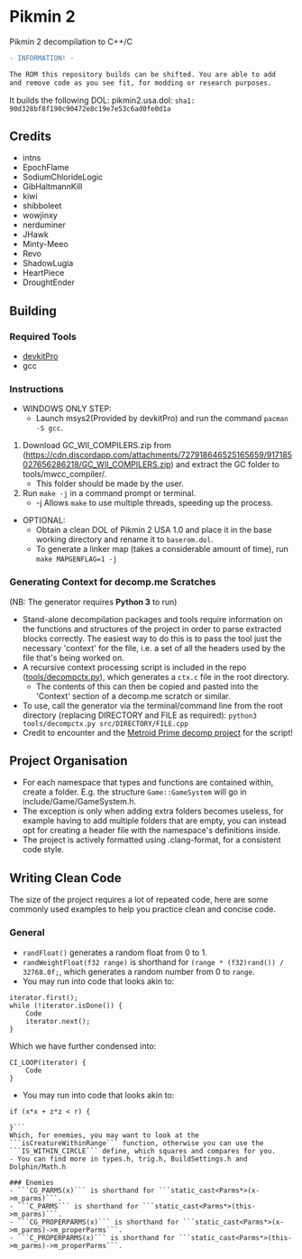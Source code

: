 # Pikmin 2
Pikmin 2 decompilation to C++/C

```diff
- INFORMATION! -

The ROM this repository builds can be shifted. You are able to add
and remove code as you see fit, for modding or research purposes.
```

It builds the following DOL:
pikmin2.usa.dol: `sha1: 90d328bf8f190c90472e8c19e7e53c6ad0fe0d1a`

## Credits
- intns
- EpochFlame
- SodiumChlorideLogic
- GibHaltmannKill
- kiwi
- shibboleet
- wowjinxy
- nerduminer
- JHawk
- Minty-Meeo
- Revo
- ShadowLugia
- HeartPiece
- DroughtEnder

## Building

### Required Tools
* [devkitPro](https://devkitpro.org/wiki/Getting_Started)
* gcc

### Instructions

* WINDOWS ONLY STEP:
	- Launch msys2(Provided by devkitPro) and run the command `pacman -S gcc`.
	
1. Download GC_WII_COMPILERS.zip from (https://cdn.discordapp.com/attachments/727918646525165659/917185027656286218/GC_WII_COMPILERS.zip) and extract the GC folder to tools/mwcc_compiler/. 
	- This folder should be made by the user.
2. Run `make -j` in a command prompt or terminal.
	- -j Allows `make` to use multiple threads, speeding up the process.

* OPTIONAL:
	- Obtain a clean DOL of Pikmin 2 USA 1.0 and place it in the base working directory and rename it to `baserom.dol`.
	- To generate a linker map (takes a considerable amount of time), run `make MAPGENFLAG=1 -j`
	
### Generating Context for decomp.me Scratches
(NB: The generator requires **Python 3** to run)

- Stand-alone decompilation packages and tools require information on the functions and structures of the project in order to parse extracted blocks correctly. The easiest way to do this is to pass the tool just the necessary 'context' for the file, i.e. a set of all the headers used by the file that's being worked on.
- A recursive context processing script is included in the repo (<a href="https://github.com/projectPiki/pikmin2/tree/main/tools/decompctx.py">tools/decompctx.py</a>), which generates a `ctx.c` file in the root directory.
	- The contents of this can then be copied and pasted into the 'Context' section of a decomp.me scratch or similar.
- To use, call the generator via the terminal/command line from the root directory (replacing DIRECTORY and FILE as required):
    ```python3 tools/decompctx.py src/DIRECTORY/FILE.cpp```
- Credit to encounter and the [Metroid Prime decomp project](https://github.com/PrimeDecomp/prime) for the script!

## Project Organisation
- For each namespace that types and functions are contained within, create a folder. E.g. the structure `Game::GameSystem` will go in include/Game/GameSystem.h.
- The exception is only when adding extra folders becomes useless, for example having to add multiple folders that are empty, you can instead opt for creating a header file with the namespace's definitions inside.
- The project is actively formatted using .clang-format, for a consistent code style.

## Writing Clean Code
The size of the project requires a lot of repeated code, here are some commonly used examples to help you practice clean and concise code.

### General
- ```randFloat()``` generates a random float from 0 to 1.
- ```randWeightFloat(f32 range)``` is shorthand for ```(range * (f32)rand()) / 32768.0f;```, which generates a random number from 0 to `range`.
- You may run into code that looks akin to:
```
iterator.first();
while (!iterator.isDone()) {
	Code
	iterator.next();
}
```
Which we have further condensed into:
```
CI_LOOP(iterator) {
	Code
}
```
- You may run into code that looks akin to:
```
if (x*x + z*z < r) {
	
}```
Which, for enemies, you may want to look at the ```isCreatureWithinRange``` function, otherwise you can use the ```IS_WITHIN_CIRCLE``` define, which squares and compares for you.
- You can find more in types.h, trig.h, BuildSettings.h and Dolphin/Math.h

### Enemies
- ```CG_PARMS(x)``` is shorthand for ```static_cast<Parms*>(x->m_parms)```.
- ```C_PARMS``` is shorthand for ```static_cast<Parms*>(this->m_parms)```.
- ```CG_PROPERPARMS(x)``` is shorthand for ```static_cast<Parms*>(x->m_parms)->m_properParms```.
- ```C_PROPERPARMS(x)``` is shorthand for ```static_cast<Parms*>(this->m_parms)->m_properParms```.

